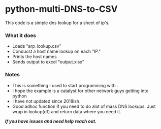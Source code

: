 # python-multi-DNS-to-CSV
This code is a simple dns lookup for a sheet of ip's.

### What it does
* Loads "arp_lookup.csv"
* Conducst a host name lookup on each "IP."
* Prints the host names
* Sends output to excel "output.xlsx"


### Notes
* This is something I used to start programming with .
* I hope the example is a catalyst for other network guys getting into python
* I have not updated since 2018ish.
* Good adhoc function if you need to do alot of mass DNS lookups. Just wrap in lookup(df) and return data where you need it.

 


***If you have issues and need help reach out.***
